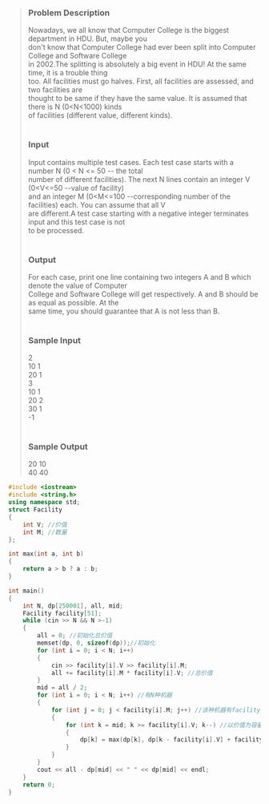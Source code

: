 >### Problem Description<br>
>Nowadays, we all know that Computer College is the biggest department in HDU. But, maybe you <br>
>don't know that Computer College had ever been split into Computer College and Software College <br>
>in 2002.The splitting is absolutely a big event in HDU! At the same time, it is a trouble thing <br>
>too. All facilities must go halves. First, all facilities are assessed, and two facilities are <br>
>thought to be same if they have the same value. It is assumed that there is N (0<N<1000) kinds <br>
of facilities (different value, different kinds).<br>
> <br>
>### Input<br>
>Input contains multiple test cases. Each test case starts with a number N (0 < N <= 50 -- the total <br>
>number of different facilities). The next N lines contain an integer V (0<V<=50 --value of facility) <br>
>and an integer M (0<M<=100 --corresponding number of the facilities) each. You can assume that all V <br>
>are different.A test case starting with a negative integer terminates input and this test case is not <br>
>to be processed.<br>
> <br>
>### Output<br>
>For each case, print one line containing two integers A and B which denote the value of Computer <br>
>College and Software College will get respectively. A and B should be as equal as possible. At the<br>
>same time, you should guarantee that A is not less than B.<br>
><br>
>### Sample Input<br>
>2<br>
>10 1<br>
>20 1<br>
>3<br>
>10 1 <br>
>20 2<br>
>30 1<br>
>-1<br>
> <br>
>### Sample Output<br>
>20 10<br>
>40 40<br>

```cpp
#include <iostream>
#include <string.h>
using namespace std;
struct Facility
{
    int V; //价值
    int M; //数量
};

int max(int a, int b)
{
    return a > b ? a : b;
}

int main()
{
    int N, dp[250001], all, mid;
    Facility facility[51];
    while (cin >> N && N >-1)
    {
        all = 0; //初始化总价值
        memset(dp, 0, sizeof(dp));//初始化
        for (int i = 0; i < N; i++)
        {
            cin >> facility[i].V >> facility[i].M;
            all += facility[i].M * facility[i].V; //总价值
        }
        mid = all / 2;
        for (int i = 0; i < N; i++) //有N种机器
        {
            for (int j = 0; j < facility[i].M; j++) //该种机器有facility[i].M个
            {
                for (int k = mid; k >= facility[i].V; k--) //以价值为容量的背包，使背包里的价值最大
                {
                    dp[k] = max(dp[k], dp[k - facility[i].V] + facility[i].V);
                }
            }
        }
        cout << all - dp[mid] << " " << dp[mid] << endl;
    }
    return 0;
}
```
